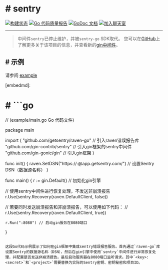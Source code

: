 # # sentry

[![构建状态](https://travis-ci.org/gin-contrib/sentry.svg?branch=master)](https://travis-ci.org/gin-contrib/sentry)
[![Go 代码质量报告](https://goreportcard.com/badge/github.com/gin-contrib/sentry)](https://goreportcard.com/report/github.com/gin-contrib/sentry)
[![GoDoc 文档](https://godoc.org/github.com/gin-contrib/sentry?status.svg)](https://godoc.org/github.com/gin-contrib/sentry)
[![加入聊天室](https://badges.gitter.im/Join%20Chat.svg)](https://gitter.im/gin-gonic/gin)

---

> 中间件`sentry`已停止维护，并被`sentry-go` SDK取代。
> 您可以在[GitHub](https://github.com/getsentry/sentry-go)上了解更多关于该项目的信息，并查看新的[gin中间件](https://github.com/getsentry/sentry-go/tree/master/gin)。
## # 示例

请参阅 [example](example/main.go)

[embedmd]:
# # ```go
// (example/main.go Go 代码文件)

package main

import (
    "github.com/getsentry/raven-go" // 引入raven错误报告库
    "github.com/gin-contrib/sentry"  // 引入gin框架的sentry中间件
    "github.com/gin-gonic/gin"       // 引入gin框架
)

func init() {
    raven.SetDSN("https://<key>:<secret>@app.getsentry.com/<project>") // 设置Sentry DSN（数据源名称）
}

func main() {
    r := gin.Default() // 初始化gin引擎

// 使用sentry中间件进行恢复处理，不发送非崩溃报告
    r.Use(sentry.Recovery(raven.DefaultClient, false))

// 若要同时发送崩溃报告和非崩溃报告，可以使用如下代码：
// r.Use(sentry.Recovery(raven.DefaultClient, true))

    r.Run(":8080") // 启动gin服务在8080端口
}
```

这段Go代码示例展示了如何在gin框架中集成sentry错误报告服务。首先通过`raven-go`库设置Sentry的数据源名称（DSN），然后在gin引擎中使用`sentry`中间件进行异常恢复处理，并配置是否发送非崩溃报告。最后启动服务器在8080端口监听请求。其中`<key>:<secret>`和`<project>`需要替换为实际的Sentry密钥、密钥秘密和项目ID。
